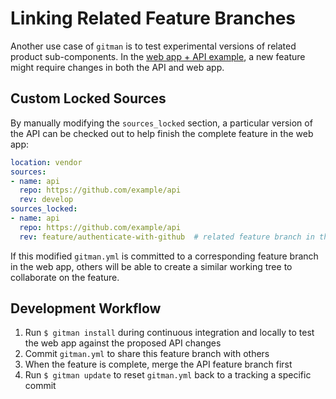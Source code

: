 # Linking Related Feature Branches


Another use case of `gitman` is to test experimental versions of related product sub-components. In the [web app + API example](branch-tracking.md), a new feature might require changes in both the API and web app.

## Custom Locked Sources

By manually modifying the `sources_locked` section, a particular version of the API can be checked out to help finish the complete feature in the web app:

```yaml
location: vendor
sources:
- name: api
  repo: https://github.com/example/api
  rev: develop
sources_locked:
- name: api
  repo: https://github.com/example/api
  rev: feature/authenticate-with-github  # related feature branch in the API
```

If this modified `gitman.yml` is committed to a corresponding feature branch in the web app, others will be able to create a similar working tree to collaborate on the feature.

## Development Workflow

1. Run `$ gitman install` during continuous integration and locally to test the web app against the proposed API changes
2. Commit `gitman.yml` to share this feature branch with others
3. When the feature is complete, merge the API feature branch first
4. Run `$ gitman update` to reset `gitman.yml` back to a tracking a specific commit
